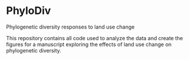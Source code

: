 # PhyloDiv

Phylogenetic diversity responses to land use change

This repository contains all code used to analyze the data and create the
figures for a manuscript exploring the effects of land use change on 
phylogenetic diversity.
